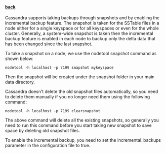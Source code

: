 #### [back](admin_main.md)


Cassandra supports taking backups through snapshots and by enabling the incremental backup feature. The snapshot is taken for the SSTable files in a node either for a single keyspace or for all keyspaces or even for the whole cluster. Generally, a system-wide snapshot is taken then the incremental backup feature is enabled in each node to backup only the delta data that has been changed since the last snapshot. 


To take a snapshot on a node, we use the nodetool snapshot command as shown below:


````
nodetool -h localhost -p 7199 snapshot mykeyspace
```` 

Then the snapshot will be created under the snapshot folder in your main data directory. 

Cassandra doesn't delete the old snapshot files automatically, so you need to delete them manually if you no longer need them using the following command:

````
nodetool -h localhost -p 7199 clearsnapshot
```` 

The above command will delete all the existing snapshots, so generally you need to run this command before you start taking new snapshot to save space by deleting old snapshot files. 

To enable the incremental backup, you need to set the incremental_backups parameter in the configuration file to true.

